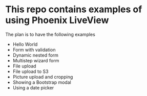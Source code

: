 # This repo contains examples of using Phoenix LiveView

The plan is to have the following examples

- Hello World
- Form with validation
- Dynamic nested form
- Multistep wizard form
- File upload
- File upload to S3
- Picture upload and cropping
- Showing a Bootstrap modal
- Using a date picker
